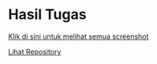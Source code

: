 # Hasil Tugas
[Klik di sini untuk melihat semua screenshot](https://postimg.cc/gallery/F4gBzV6/b0492bbd)

<a href="https://github.com/ProTechCoder12/Lab_Week_04">Lihat Repository</a>
